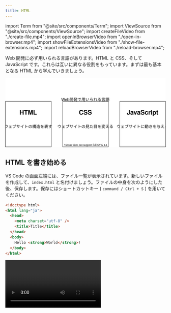 ```yaml
---
title: HTML
---
```


import Term from "@site/src/components/Term";
import ViewSource from "@site/src/components/ViewSource";
import createFileVideo from "./create-file.mp4";
import openInBrowserVideo from "./open-in-browser.mp4";
import showFileExtensionsVideo from "./show-file-extensions.mp4";
import reloadBrowserVideo from "./reload-browser.mp4";

Web 開発に必ず用いられる言語があります。<Term type="html" strong>HTML</Term> と CSS、そして JavaScript です。これらは互いに異なる役割をもっています。まずは最も基本となる <Term type="html">HTML</Term> から学んでいきましょう。

![Web開発で用いられる言語](./web-development-languages.drawio.svg)

## <Term type="html">HTML</Term> を書き始める

VS Code の画面左端には、ファイル一覧が表示されています。新しいファイルを作成して、`index.html` と名付けましょう。ファイルの中身を次のようにした後、保存します。保存にはショートカットキー ( `command / Ctrl + S` ) を用いてください。

```html title="index.html"
<!doctype html>
<html lang="ja">
  <head>
    <meta charset="utf-8" />
    <title>Title</title>
  </head>
  <body>
    Hello <strong>World</strong>!
  </body>
</html>
```

<video src={createFileVideo} controls />

## ブラウザで <Term type="html">HTML</Term> ファイルを開く

前頁で作成したフォルダを開き、`index.html` が作成されていることを確認しましょう。このファイルをダブルクリックして開きます。`Hello World!` (`World`の部分だけ太字) が表示されましたか？

<video src={openInBrowserVideo} controls />

:::info 拡張子

VS Code 上で作成したファイルは `index.html` でした。しかしながら、Windows でフォルダの中身を見ると `index` しか表示されません（Mac の場合は正しく表示されます）。なぜでしょうか？

ファイル名の `.` (ピリオド) 以降の部分は<Term type="fileExtension" strong>拡張子</Term>と呼ばれ、ファイルの種類を識別するために用いられることが多いです。先ほど `index.html` という名前のファイルを作成したのは、<Term type="html">HTML</Term>ファイルであることを明示するためです。

実は Windows では、拡張子は標準で表示されません。下の動画を参考に、拡張子を表示する設定に変更しておきましょう。

<video src={showFileExtensionsVideo} controls />

:::

## <Term type="html">HTML</Term> の構造

それでは、先ほどのファイルの中身を見ていきましょう。

`<strong>World</strong>` の部分に注目してください。

<p><Term type="html">HTML</Term> ファイルは、文書に意味を持たせるために、<Term strong type="tag">タグ</Term>と呼ばれる構造を持つことができます。<Term type="tag">タグ</Term>は、<code>&lt;tag&gt;</code> のような、<code>&lt;</code>と<code>&gt;</code>で囲まれた英数字のまとまりです。</p>

<p><Term type="tag">タグ</Term>は、 <code>&lt;tag&gt;内容&lt;/tag&gt;</code> のように、<Term type="tag">タグ</Term>名の先頭にスラッシュを付けるか否かの区別により<Term strong type="startTag">開始タグ</Term>と<Term strong type="endTag">終了タグ</Term>に分かれ、内部にテキストや別のタグを挟み込むことができます。<Term type="startTag">開始タグ</Term>から<Term type="endTag">終了タグ</Term>までのまとまりを<Term strong type="element">要素</Term>といいます。</p>

`body` 要素の中身を書き換え、次のようにしてみましょう。

<!-- prettier-ignore -->
```html title="index.html"
<!doctype html>
<html lang="ja">
  <head>
    <meta charset="utf-8" />
    <title>Title</title>
  </head>
  <body>
    Hello <a href="https://www.google.com/"><strong>World</strong></a>!
  </body>
</html>
```

繰り返しになりますが、<Term type="html">HTML</Term> を編集したら、`command / Ctrl + S` キーを押してファイルを保存します。ファイル名の横に表示されている丸い記号が消えたら保存が完了しています。

![ファイルを保存する](./save-file.png)

:::tip ショートカットキー

ショートカットキーがうまく押せませんか？ `command / Ctrl + S` はよく、「`command (macOS)` または `Ctrl (Windows)` キーと `S` キーを同時に押す」と言われますが、実は同時に押すと半分くらいの確率で失敗します。`command / Ctrl` キーを押した後、キーから指を離す前に `S` キーを押しましょう。

ショートカットキーを使いこなせるようになると、パソコンの操作速度が飛躍的に上昇します。慣れている人がパソコンを操作しているのを見たら、ぜひ後ろから覗き込んでみましょう。便利そうなショートカットキーを使っている人がいたら身に着けるようにすると良いです。

:::

保存したら、ブラウザの更新ボタンを押して、ページを再読み込みします。

<video src={reloadBrowserVideo} autoPlay muted loop controls />

`<a href="https://www.google.com/">～</a>` は **a <Term type="element">要素</Term>** です。<Term type="startTag">開始タグ</Term>の中に `href="https://www.google.com/"` という部分があります。これが<Term strong type="attribute">属性</Term>です。<Term type="attribute">属性</Term>は、<Term type="startTag">開始タグ</Term> の中に `属性名="値"` のように記述され、<Term type="element">要素</Term>の特徴を表します。`a` <Term type="element">要素</Term>の **href <Term type="attribute">属性</Term>**は、ハイパーリンクのリンク先を表す<Term type="attribute">属性</Term>です。

これにより、ハイパーリンクが設定されます。この例では `a` <Term type="element">要素</Term>の中に `strong` <Term type="element">要素</Term>が含まれています。このように、HTML タグは<Term strong type="htmlNest">ネスト</Term>させることにより、効果を重ね掛けすることができます。

![ネストされた要素](./nested-elements.png)

## <Term type="html">HTML</Term> の文法

それでは、作成した <Term type="html">HTML</Term> をもう一度見直してみましょう。

すべての <Term type="html">HTML</Term> ファイルは、

```html title="index.html"
<!doctype html>
```

という、「このファイルは <Term type="html">HTML</Term> ファイルだ！」と宣言する定型句から始まります。

続けて記述されるのは `<html lang="ja">` 、つまり **html <Term type="element">要素</Term>** です。<Term type="html">HTML</Term> は、この html <Term type="element">要素</Term>を根とした木構造になっています。このため、html <Term type="tag">タグ</Term>の閉じ<Term type="tag">タグ</Term>はファイルの末尾に現れます。

html <Term type="element">要素</Term>の直属の子<Term type="element">要素</Term>は、**head <Term type="element">要素</Term>**と**body <Term type="element">要素</Term>**の二つだけです。このうち、後者 (body <Term type="element">要素</Term>) が実際にブラウザの表示領域上に表示されることになります。

![HTMLの構造](./html-structure.drawio.svg)

:::info

ブラウザの画面内に表示される情報を表すのは `body` <Term type="element">要素</Term>中だけなので、<Term type="html">HTML</Term> ファイルの編集は通常 `body` <Term type="element">要素</Term>内部が中心となります。このドキュメントでも、これ以降掲載する <Term type="html">HTML</Term> のサンプルコードは `body` <Term type="element">要素</Term>内部のみを記述することとします。

:::

## 課題 (時間が余った場合)

単一の HTML ファイルのみを使用して、下のようなフォームを作成してみましょう。いきなり飛躍した感がありますが、やることは単純で、ひたすら HTML タグを並べるのみです。

![課題の例](task-sample.png)

### ヒント

- `ID` や `パスワード` といった文字が表形式に並んでいます。`table` タグで実現できます。
- テキストボックスは `input` タグで作成できます。
- 最後の箇条書きには `ul` タグや `li` タグを使用しています。

### 解答例

<ViewSource url={import.meta.url} path="_samples/form" />
